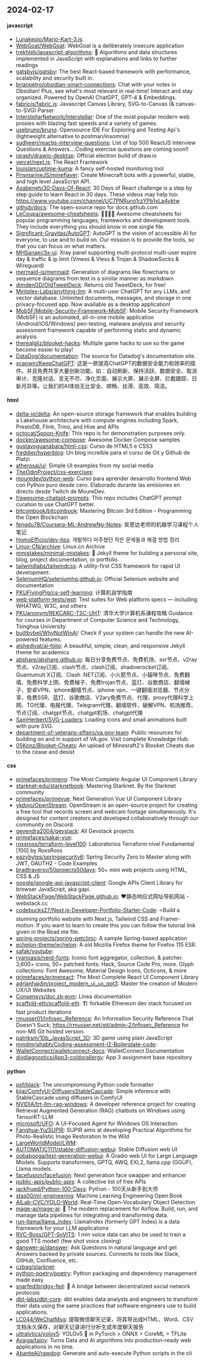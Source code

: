 ## 2024-02-17

#### javascript
* [Lunakepio/Mario-Kart-3.js](https://github.com/Lunakepio/Mario-Kart-3.js): 
* [WebGoat/WebGoat](https://github.com/WebGoat/WebGoat): WebGoat is a deliberately insecure application
* [trekhleb/javascript-algorithms](https://github.com/trekhleb/javascript-algorithms): 📝 Algorithms and data structures implemented in JavaScript with explanations and links to further readings
* [gatsbyjs/gatsby](https://github.com/gatsbyjs/gatsby): The best React-based framework with performance, scalability and security built in.
* [brianpetro/obsidian-smart-connections](https://github.com/brianpetro/obsidian-smart-connections): Chat with your notes in Obsidian! Plus, see what's most relevant in real-time! Interact and stay organized. Powered by OpenAI ChatGPT, GPT-4 & Embeddings.
* [fabricjs/fabric.js](https://github.com/fabricjs/fabric.js): Javascript Canvas Library, SVG-to-Canvas (& canvas-to-SVG) Parser
* [InterstellarNetwork/Interstellar](https://github.com/InterstellarNetwork/Interstellar): One of the most popular modern web proxies with blazing fast speeds and a variety of games.
* [usebruno/bruno](https://github.com/usebruno/bruno): Opensource IDE For Exploring and Testing Api's (lightweight alternative to postman/insomnia)
* [sudheerj/reactjs-interview-questions](https://github.com/sudheerj/reactjs-interview-questions): List of top 500 ReactJS Interview Questions & Answers....Coding exercise questions are coming soon!!
* [jgraph/drawio-desktop](https://github.com/jgraph/drawio-desktop): Official electron build of draw.io
* [vercel/next.js](https://github.com/vercel/next.js): The React Framework
* [louislam/uptime-kuma](https://github.com/louislam/uptime-kuma): A fancy self-hosted monitoring tool
* [PrismarineJS/mineflayer](https://github.com/PrismarineJS/mineflayer): Create Minecraft bots with a powerful, stable, and high level JavaScript API.
* [Asabeneh/30-Days-Of-React](https://github.com/Asabeneh/30-Days-Of-React): 30 Days of React challenge is a step by step guide to learn React in 30 days. These videos may help too: https://www.youtube.com/channel/UC7PNRuno1rzYPb1xLa4yktw
* [github/docs](https://github.com/github/docs): The open-source repo for docs.github.com
* [LeCoupa/awesome-cheatsheets](https://github.com/LeCoupa/awesome-cheatsheets): 👩‍💻👨‍💻 Awesome cheatsheets for popular programming languages, frameworks and development tools. They include everything you should know in one single file.
* [Significant-Gravitas/AutoGPT](https://github.com/Significant-Gravitas/AutoGPT): AutoGPT is the vision of accessible AI for everyone, to use and to build on. Our mission is to provide the tools, so that you can focus on what matters.
* [MHSanaei/3x-ui](https://github.com/MHSanaei/3x-ui): Xray panel supporting multi-protocol multi-user expire day & traffic & ip limit (Vmess & Vless & Trojan & ShadowSocks & Wireguard)
* [mermaid-js/mermaid](https://github.com/mermaid-js/mermaid): Generation of diagrams like flowcharts or sequence diagrams from text in a similar manner as markdown
* [dimdenGD/OldTweetDeck](https://github.com/dimdenGD/OldTweetDeck): Returns old TweetDeck, for free!
* [Mintplex-Labs/anything-llm](https://github.com/Mintplex-Labs/anything-llm): A multi-user ChatGPT for any LLMs, and vector database. Unlimited documents, messages, and storage in one privacy-focused app. Now available as a desktop application!
* [MobSF/Mobile-Security-Framework-MobSF](https://github.com/MobSF/Mobile-Security-Framework-MobSF): Mobile Security Framework (MobSF) is an automated, all-in-one mobile application (Android/iOS/Windows) pen-testing, malware analysis and security assessment framework capable of performing static and dynamic analysis.
* [therealgliz/blooket-hacks](https://github.com/therealgliz/blooket-hacks): Multiple game hacks to use so the game become easier to play!
* [DataDog/documentation](https://github.com/DataDog/documentation): The source for Datadog's documentation site.
* [xcanwin/KeepChatGPT](https://github.com/xcanwin/KeepChatGPT): 这是一款提高ChatGPT的数据安全能力和效率的插件。并且免费共享大量创新功能，如：自动刷新、保持活跃、数据安全、取消审计、克隆对话、言无不尽、净化页面、展示大屏、展示全屏、拦截跟踪、日新月异等。让我们的AI体验无比安全、顺畅、丝滑、高效、简洁。

#### html
* [delta-io/delta](https://github.com/delta-io/delta): An open-source storage framework that enables building a Lakehouse architecture with compute engines including Spark, PrestoDB, Flink, Trino, and Hive and APIs
* [octocat/Spoon-Knife](https://github.com/octocat/Spoon-Knife): This repo is for demonstration purposes only.
* [docker/awesome-compose](https://github.com/docker/awesome-compose): Awesome Docker Compose samples
* [gustavoguanabara/html-css](https://github.com/gustavoguanabara/html-css): Curso de HTML5 e CSS3
* [freddier/hyperblog](https://github.com/freddier/hyperblog): Un blog increíble para el curso de Git y Github de Platzi
* [atherosai/ui](https://github.com/atherosai/ui): Simple UI examples from my social media
* [TheOdinProject/css-exercises](https://github.com/TheOdinProject/css-exercises): 
* [mouredev/python-web](https://github.com/mouredev/python-web): Curso para aprender desarrollo frontend Web con Python puro desde cero. Elaborado durante las emisiones en directo desde Twitch de MoureDev.
* [f/awesome-chatgpt-prompts](https://github.com/f/awesome-chatgpt-prompts): This repo includes ChatGPT prompt curation to use ChatGPT better.
* [bitcoinbook/bitcoinbook](https://github.com/bitcoinbook/bitcoinbook): Mastering Bitcoin 3rd Edition - Programming the Open Blockchain
* [fengdu78/Coursera-ML-AndrewNg-Notes](https://github.com/fengdu78/Coursera-ML-AndrewNg-Notes): 吴恩达老师的机器学习课程个人笔记
* [HomoEfficio/dev-tips](https://github.com/HomoEfficio/dev-tips): 개발하다 마주쳤던 작은 문제들과 해결 방법 정리
* [Linux-CN/archive](https://github.com/Linux-CN/archive): Linux.cn Archive
* [mmistakes/minimal-mistakes](https://github.com/mmistakes/minimal-mistakes): 📐 Jekyll theme for building a personal site, blog, project documentation, or portfolio.
* [tailwindlabs/tailwindcss](https://github.com/tailwindlabs/tailwindcss): A utility-first CSS framework for rapid UI development.
* [SeleniumHQ/seleniumhq.github.io](https://github.com/SeleniumHQ/seleniumhq.github.io): Official Selenium website and documentation
* [PKUFlyingPig/cs-self-learning](https://github.com/PKUFlyingPig/cs-self-learning): 计算机自学指南
* [web-platform-tests/wpt](https://github.com/web-platform-tests/wpt): Test suites for Web platform specs — including WHATWG, W3C, and others
* [PKUanonym/REKCARC-TSC-UHT](https://github.com/PKUanonym/REKCARC-TSC-UHT): 清华大学计算机系课程攻略 Guidance for courses in Department of Computer Science and Technology, Tsinghua University
* [builtbybel/WhyNotWinAI](https://github.com/builtbybel/WhyNotWinAI): Check if your system can handle the new AI-powered features.
* [alshedivat/al-folio](https://github.com/alshedivat/al-folio): A beautiful, simple, clean, and responsive Jekyll theme for academics
* [abshare/abshare.github.io](https://github.com/abshare/abshare.github.io): 每日分享免费节点、免费机场、ssr节点、v2ray节点、v2ray订阅、clash节点、clash订阅、shadowrocket订阅、Quantumult X订阅、Clash .NET订阅、小火箭节点、小猫咪节点、免费翻墙、免费科学上网、免费梯子、免费trojan节点、蓝灯、谷歌商店、翻墙梯子、安卓VPN、iphone翻墙节点、iphone vpn、一键翻墙浏览器、节点分享、免费SSR、蓝灯、谷歌商店、V2ary免费节点、代理、proxy代理科学上网、TG代理、电报代理、Telegram代理、翻墙软件、破解VPN、机场推荐、节点订阅、chatgpt节点、chatgpt机场、chatgpt代理
* [SamHerbert/SVG-Loaders](https://github.com/SamHerbert/SVG-Loaders): Loading icons and small animations built with pure SVG.
* [department-of-veterans-affairs/va.gov-team](https://github.com/department-of-veterans-affairs/va.gov-team): Public resources for building on and in support of VA.gov. Visit complete Knowledge Hub:
* [05Konz/Blooket-Cheats](https://github.com/05Konz/Blooket-Cheats): An upload of Minesraft2's Blooket Cheats due to the cease and desist

#### css
* [primefaces/primeng](https://github.com/primefaces/primeng): The Most Complete Angular UI Component Library
* [starknet-edu/starknetbook](https://github.com/starknet-edu/starknetbook): Mastering Starknet. By the Starknet community
* [primefaces/primevue](https://github.com/primefaces/primevue): Next Generation Vue UI Component Library
* [ykdojo/OpenStream](https://github.com/ykdojo/OpenStream): OpenStream is an open-source project for creating a free tool that records screen and webcam footage simultaneously. It's designed for content creators and developed collaboratively through our community on Discord.
* [gevendra2004/gevstack](https://github.com/gevendra2004/gevstack): All Gevstack projects
* [primefaces/sakai-vue](https://github.com/primefaces/sakai-vue): 
* [roxsross/terraform-level100](https://github.com/roxsross/terraform-level100): Laboratorios Terraform nivel Fundamental [100] by RoxsRoss
* [eazybytes/springsecurity6](https://github.com/eazybytes/springsecurity6): Spring Security Zero to Master along with JWT, OAUTH2 - Code Examples
* [bradtraversy/50projects50days](https://github.com/bradtraversy/50projects50days): 50+ mini web projects using HTML, CSS & JS
* [google/google-api-javascript-client](https://github.com/google/google-api-javascript-client): Google APIs Client Library for browser JavaScript, aka gapi.
* [WebStackPage/WebStackPage.github.io](https://github.com/WebStackPage/WebStackPage.github.io): ❤️静态响应式网址导航网站 - webstack.cc
* [codebucks27/Next.js-Developer-Portfolio-Starter-Code](https://github.com/codebucks27/Next.js-Developer-Portfolio-Starter-Code): ⭐Build a stunning portfolio website with Next.js, Tailwind CSS and Framer-motion. If you want to learn to create this you can follow the tutorial link given in the Read me file.
* [spring-projects/spring-petclinic](https://github.com/spring-projects/spring-petclinic): A sample Spring-based application
* [echelon-theme/echelon](https://github.com/echelon-theme/echelon): A old Mozilla Firefox theme for Firefox 115 ESR.
* [safak/youtube](https://github.com/safak/youtube): 
* [ryanoasis/nerd-fonts](https://github.com/ryanoasis/nerd-fonts): Iconic font aggregator, collection, & patcher. 3,600+ icons, 50+ patched fonts: Hack, Source Code Pro, more. Glyph collections: Font Awesome, Material Design Icons, Octicons, & more
* [primefaces/primereact](https://github.com/primefaces/primereact): The Most Complete React UI Component Library
* [adrianhajdin/project_modern_ui_ux_gpt3](https://github.com/adrianhajdin/project_modern_ui_ux_gpt3): Master the creation of Modern UX/UI Websites
* [Consensys/doc.zk-evm](https://github.com/Consensys/doc.zk-evm): Linea documentation
* [scaffold-eth/scaffold-eth](https://github.com/scaffold-eth/scaffold-eth): 🏗 forkable Ethereum dev stack focused on fast product iterations
* [rmusser01/Infosec_Reference](https://github.com/rmusser01/Infosec_Reference): An Information Security Reference That Doesn't Suck; https://rmusser.net/git/admin-2/Infosec_Reference for non-MS Git hosted version.
* [patriksm/10b_JavasScript_3D](https://github.com/patriksm/10b_JavasScript_3D): 3D game using plain JavaScript
* [mmdmrishabh/Coding-assessment-l2-Boilerplate-code](https://github.com/mmdmrishabh/Coding-assessment-l2-Boilerplate-code): 
* [WalletConnect/walletconnect-docs](https://github.com/WalletConnect/walletconnect-docs): WalletConnect Documentation
* [diydiagnostics/App3-coldorallergy](https://github.com/diydiagnostics/App3-coldorallergy): App 3 assignment base repository

#### python
* [psf/black](https://github.com/psf/black): The uncompromising Python code formatter
* [kijai/ComfyUI-DiffusersStableCascade](https://github.com/kijai/ComfyUI-DiffusersStableCascade): Simple inference with StableCascade using diffusers in ComfyUI
* [NVIDIA/trt-llm-rag-windows](https://github.com/NVIDIA/trt-llm-rag-windows): A developer reference project for creating Retrieval Augmented Generation (RAG) chatbots on Windows using TensorRT-LLM
* [microsoft/UFO](https://github.com/microsoft/UFO): A UI-Focused Agent for Windows OS Interaction.
* [Fanghua-Yu/SUPIR](https://github.com/Fanghua-Yu/SUPIR): SUPIR aims at developing Practical Algorithms for Photo-Realistic Image Restoration In the Wild
* [LargeWorldModel/LWM](https://github.com/LargeWorldModel/LWM): 
* [AUTOMATIC1111/stable-diffusion-webui](https://github.com/AUTOMATIC1111/stable-diffusion-webui): Stable Diffusion web UI
* [oobabooga/text-generation-webui](https://github.com/oobabooga/text-generation-webui): A Gradio web UI for Large Language Models. Supports transformers, GPTQ, AWQ, EXL2, llama.cpp (GGUF), Llama models.
* [facefusion/facefusion](https://github.com/facefusion/facefusion): Next generation face swapper and enhancer
* [public-apis/public-apis](https://github.com/public-apis/public-apis): A collective list of free APIs
* [jackfrued/Python-100-Days](https://github.com/jackfrued/Python-100-Days): Python - 100天从新手到大师
* [stas00/ml-engineering](https://github.com/stas00/ml-engineering): Machine Learning Engineering Open Book
* [AILab-CVC/YOLO-World](https://github.com/AILab-CVC/YOLO-World): Real-Time Open-Vocabulary Object Detection
* [mage-ai/mage-ai](https://github.com/mage-ai/mage-ai): 🧙 The modern replacement for Airflow. Build, run, and manage data pipelines for integrating and transforming data.
* [run-llama/llama_index](https://github.com/run-llama/llama_index): LlamaIndex (formerly GPT Index) is a data framework for your LLM applications
* [RVC-Boss/GPT-SoVITS](https://github.com/RVC-Boss/GPT-SoVITS): 1 min voice data can also be used to train a good TTS model! (few shot voice cloning)
* [danswer-ai/danswer](https://github.com/danswer-ai/danswer): Ask Questions in natural language and get Answers backed by private sources. Connects to tools like Slack, GitHub, Confluence, etc.
* [czbag/starknet](https://github.com/czbag/starknet): 
* [python-poetry/poetry](https://github.com/python-poetry/poetry): Python packaging and dependency management made easy
* [snarfed/bridgy-fed](https://github.com/snarfed/bridgy-fed): 🌉 A bridge between decentralized social network protocols
* [dbt-labs/dbt-core](https://github.com/dbt-labs/dbt-core): dbt enables data analysts and engineers to transform their data using the same practices that software engineers use to build applications.
* [LC044/WeChatMsg](https://github.com/LC044/WeChatMsg): 提取微信聊天记录，将其导出成HTML、Word、CSV文档永久保存，对聊天记录进行分析生成年度聊天报告
* [ultralytics/yolov5](https://github.com/ultralytics/yolov5): YOLOv5 🚀 in PyTorch > ONNX > CoreML > TFLite
* [Avaiga/taipy](https://github.com/Avaiga/taipy): Turns Data and AI algorithms into production-ready web applications in no time.
* [AbanteAI/rawdog](https://github.com/AbanteAI/rawdog): Generate and auto-execute Python scripts in the cli

